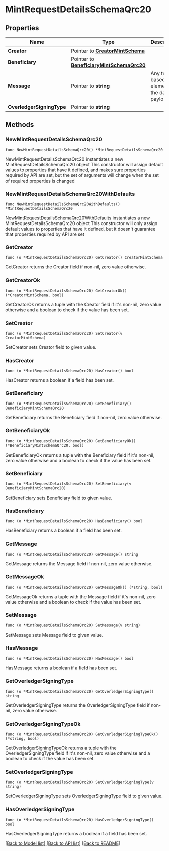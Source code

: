 # MintRequestDetailsSchemaQrc20

## Properties

Name | Type | Description | Notes
------------ | ------------- | ------------- | -------------
**Creator** | Pointer to [**CreatorMintSchema**](CreatorMintSchema.md) |  | [optional] 
**Beneficiary** | Pointer to [**BeneficiaryMintSchemaQrc20**](BeneficiaryMintSchemaQrc20.md) |  | [optional] 
**Message** | Pointer to **string** | Any text-based element of the data payload | [optional] 
**OverledgerSigningType** | Pointer to **string** |  | [optional] 

## Methods

### NewMintRequestDetailsSchemaQrc20

`func NewMintRequestDetailsSchemaQrc20() *MintRequestDetailsSchemaQrc20`

NewMintRequestDetailsSchemaQrc20 instantiates a new MintRequestDetailsSchemaQrc20 object
This constructor will assign default values to properties that have it defined,
and makes sure properties required by API are set, but the set of arguments
will change when the set of required properties is changed

### NewMintRequestDetailsSchemaQrc20WithDefaults

`func NewMintRequestDetailsSchemaQrc20WithDefaults() *MintRequestDetailsSchemaQrc20`

NewMintRequestDetailsSchemaQrc20WithDefaults instantiates a new MintRequestDetailsSchemaQrc20 object
This constructor will only assign default values to properties that have it defined,
but it doesn't guarantee that properties required by API are set

### GetCreator

`func (o *MintRequestDetailsSchemaQrc20) GetCreator() CreatorMintSchema`

GetCreator returns the Creator field if non-nil, zero value otherwise.

### GetCreatorOk

`func (o *MintRequestDetailsSchemaQrc20) GetCreatorOk() (*CreatorMintSchema, bool)`

GetCreatorOk returns a tuple with the Creator field if it's non-nil, zero value otherwise
and a boolean to check if the value has been set.

### SetCreator

`func (o *MintRequestDetailsSchemaQrc20) SetCreator(v CreatorMintSchema)`

SetCreator sets Creator field to given value.

### HasCreator

`func (o *MintRequestDetailsSchemaQrc20) HasCreator() bool`

HasCreator returns a boolean if a field has been set.

### GetBeneficiary

`func (o *MintRequestDetailsSchemaQrc20) GetBeneficiary() BeneficiaryMintSchemaQrc20`

GetBeneficiary returns the Beneficiary field if non-nil, zero value otherwise.

### GetBeneficiaryOk

`func (o *MintRequestDetailsSchemaQrc20) GetBeneficiaryOk() (*BeneficiaryMintSchemaQrc20, bool)`

GetBeneficiaryOk returns a tuple with the Beneficiary field if it's non-nil, zero value otherwise
and a boolean to check if the value has been set.

### SetBeneficiary

`func (o *MintRequestDetailsSchemaQrc20) SetBeneficiary(v BeneficiaryMintSchemaQrc20)`

SetBeneficiary sets Beneficiary field to given value.

### HasBeneficiary

`func (o *MintRequestDetailsSchemaQrc20) HasBeneficiary() bool`

HasBeneficiary returns a boolean if a field has been set.

### GetMessage

`func (o *MintRequestDetailsSchemaQrc20) GetMessage() string`

GetMessage returns the Message field if non-nil, zero value otherwise.

### GetMessageOk

`func (o *MintRequestDetailsSchemaQrc20) GetMessageOk() (*string, bool)`

GetMessageOk returns a tuple with the Message field if it's non-nil, zero value otherwise
and a boolean to check if the value has been set.

### SetMessage

`func (o *MintRequestDetailsSchemaQrc20) SetMessage(v string)`

SetMessage sets Message field to given value.

### HasMessage

`func (o *MintRequestDetailsSchemaQrc20) HasMessage() bool`

HasMessage returns a boolean if a field has been set.

### GetOverledgerSigningType

`func (o *MintRequestDetailsSchemaQrc20) GetOverledgerSigningType() string`

GetOverledgerSigningType returns the OverledgerSigningType field if non-nil, zero value otherwise.

### GetOverledgerSigningTypeOk

`func (o *MintRequestDetailsSchemaQrc20) GetOverledgerSigningTypeOk() (*string, bool)`

GetOverledgerSigningTypeOk returns a tuple with the OverledgerSigningType field if it's non-nil, zero value otherwise
and a boolean to check if the value has been set.

### SetOverledgerSigningType

`func (o *MintRequestDetailsSchemaQrc20) SetOverledgerSigningType(v string)`

SetOverledgerSigningType sets OverledgerSigningType field to given value.

### HasOverledgerSigningType

`func (o *MintRequestDetailsSchemaQrc20) HasOverledgerSigningType() bool`

HasOverledgerSigningType returns a boolean if a field has been set.


[[Back to Model list]](../README.md#documentation-for-models) [[Back to API list]](../README.md#documentation-for-api-endpoints) [[Back to README]](../README.md)


